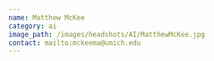 ```yaml
---
name: Matthew McKee
category: ai
image_path: /images/headshots/AI/MatthewMcKee.jpg
contact: mailto:mckeema@umich.edu
---
```

